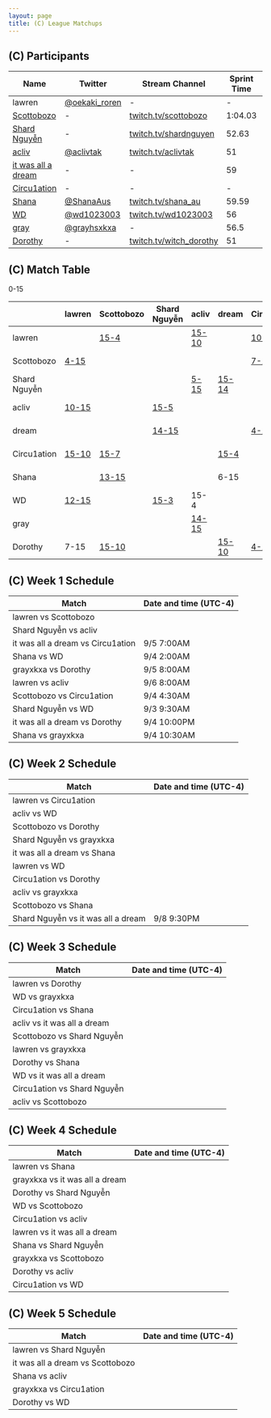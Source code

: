 ```yaml
---
layout: page
title: (C) League Matchups
---
```


## (C) Participants ##

<table>
  <thead>
    <tr>
      <th>Name</th>
      <th>Twitter</th>
      <th>Stream Channel</th>
	  <th>Sprint Time</th>
	  <th>Rating</th>
    </tr>
  </thead>
  <tbody>
    <tr>
      <td>lawren</td>
      <td><a href="https://twitter.com/oekaki_roren">@oekaki_roren</a></td>
      <td>-</td>
      <td>-</td>
      <td>17000</td>
    </tr>
    <tr>
      <td><a href="https://steamcommunity.com/id/Scottobozo">Scottobozo</a></td>
      <td>-</td>
      <td><a href="https://twitch.tv/scottobozo">twitch.tv/scottobozo</a></td>
      <td>1:04.03</td>
      <td>13187</td>
    </tr>
    <tr>
      <td><a href="https://steamcommunity.com/profiles/76561198204570843/">Shard Nguyễn</a></td>
      <td>-</td>
      <td><a href="https://www.twitch.tv/shardnguyen">twitch.tv/shardnguyen</a></td>
      <td>52.63</td>
      <td>15392</td>
    </tr>
    <tr>
      <td><a href="https://steamcommunity.com/id/aclivtak/">acliv</a></td>
      <td><a href="https://twitter.com/aclivtak">@aclivtak</a></td>
      <td><a href="https://www.twitch.tv/aclivtak">twitch.tv/aclivtak</a></td>
      <td>51</td>
      <td>17125</td>
    </tr>
    <tr>
      <td><a href="https://steamcommunity.com/profiles/76561198044962719/">it was all a dream</a></td>
      <td>-</td>
      <td>-</td>
      <td>59</td>
      <td>15000</td>
    </tr>
    <tr>
      <td><a href="https://steamcommunity.com/profiles/76561198847366444/">Circu1ation</a></td>
      <td>-</td>
      <td>-</td>
      <td>-</td>
      <td>16266</td>
    </tr>
    <tr>
      <td><a href="https://steamcommunity.com/id/tsundere-shana/">Shana</a></td>
      <td><a href="https://twitter.com/shanaaus">@ShanaAus</a></td>
      <td><a href="https://www.twitch.tv/shana_au">twitch.tv/shana_au</a></td>
      <td>59.59</td>
      <td>14000</td>
    </tr>
    <tr>
      <td><a href="https://steamcommunity.com/id/wd1023003/">WD</a></td>
      <td><a href="https://twitter.com/wd1023003">@wd1023003</a></td>
      <td><a href="https://www.twitch.tv/wd1023003">twitch.tv/wd1023003</a></td>
      <td>56</td>
      <td>12000</td>
    </tr>
    <tr>
      <td><a href="http://steamcommunity.com/id/grayxkxa">gray</a></td>
      <td><a href="https://twitter.com/grayhsxkxa">@grayhsxkxa</a></td>
      <td>-</td>
      <td>56.5</td>
      <td>15000</td>
    </tr>
    <tr>
      <td><a href="https://steamcommunity.com/profiles/76561198079184966/">Dorothy</a></td>
      <td>-</td>
      <td><a href="https://www.twitch.tv/witch_dorothy">twitch.tv/witch_dorothy</a></td>
      <td>51</td>
      <td>12000</td>
    </tr>
  </tbody>
</table>

## (C) Match Table ##

<table>
  <thead>
    <tr>
      <th> </th>
      <th>lawren</th>
      <th>Scottobozo</th>
      <th>Shard Nguyễn</th>
      <th>acliv</th>
      <th>dream</th>
      <th>Circu1ation</th>
      <th>Shana</th>
      <th>WD</th>
      <th>gray</th>
      <th>Dorothy</th>
      <th>W-L</th>
      <th>Pt. Diff</th>
    </tr>
  </thead>
  <tbody>
    <tr>
      <td>lawren</td>
      <td> </td> <!--lawren-->
      <td><a href="https://www.twitch.tv/videos/306768563">15-4</a></td> <!--Scottobozo-->
      <td> </td> <!--Shard Nguyễn-->
      <td><a href="https://www.twitch.tv/videos/306581794">15-10</a></td> <!--acliv-->
      <td> </td> <!--dream-->
      <td><a href="https://www.twitch.tv/videos/309918490">10-15</a></td> <!--Circu1ation-->
      <td> </td> <!--Shana-->
      <td><a href="https://www.twitch.tv/videos/309560431?collection=z2cU1PDoUBUfYQ">15-12</a></td> <!--WD-->
      <td> </td> <!--gray-->
      <td>15-7</td> <!--Dorothy-->
      <td>4-1</td>
      <td>+22</td>
    </tr>
    <tr>
      <td>Scottobozo</td>
      <td><a href="https://www.twitch.tv/videos/306768563">4-15</a></td> <!--lawren-->
      <td> </td> <!--Scottobozo-->
      <td> </td> <!--Shard Nguyễn-->
      <td> </td> <!--acliv-->
      <td> </td> <!--dream-->
      <td><a href="https://www.twitch.tv/videos/305719660">7-15</a></td> <!--Circu1ation-->
      <td><a href="https://www.twitch.tv/videos/309402596">15-13</a></td> <!--Shana-->
      <td> </td> <!--WD-->
      <td> </td> <!--gray-->
      <td><a href="https://www.twitch.tv/videos/309590257">1<a href="https://www.youtube.com/watch?v=fbYk35gYZ9I&t=27s"> Played</a> </td>0-15</a></td> <!--Dorothy-->
      <td>1-3</td>
      <td>-22</td>
    </tr>
    <tr>
      <td>Shard Nguyễn</td>
      <td> </td> <!--lawren-->
      <td> </td> <!--Scottobozo-->
      <td> </td> <!--Shard Nguyễn-->
      <td><a href="https://www.twitch.tv/videos/305371868">5-15</a></td> <!--acliv-->
      <td><a href="https://www.twitch.tv/videos/307724807">15-14</a></td> <!--dream-->
      <td> </td> <!--Circu1ation-->
      <td> </td> <!--Shana-->
      <td><a href="https://www.twitch.tv/videos/305367292">3-15</a></td> <!--WD-->
      <td> </td> <!--gray-->
      <td></td> <!--Dorothy-->
      <td>1-2</td>
      <td>-21</td>
    </tr>
    <tr>
      <td>acliv</td>
      <td><a href="https://www.twitch.tv/videos/306581794">10-15</a></td> <!--lawren-->
      <td> </td> <!--Scottobozo-->
      <td><a href="https://www.twitch.tv/videos/305371868">15-5</a></td> <!--Shard Nguyễn-->
      <td> </td> <!--acliv-->
      <td> </td> <!--dream-->
      <td> </td> <!--Circu1ation-->
      <td> </td> <!--Shana-->
      <td>4-15</td> <!--WD-->
      <td><a href="https://www.twitch.tv/videos/309143526?t=00h01m47s">15-14</a></td> <!--gray-->
      <td> </td> <!--Dorothy-->
      <td>2-2</td>
      <td>-5</td>
    </tr>
    <tr>
      <td>dream</td>
      <td> </td> <!--lawren-->
      <td> </td> <!--Scottobozo-->
      <td><a href="https://www.twitch.tv/videos/307724807">14-15</a></td> <!--Shard Nguyễn-->
      <td> </td> <!--acliv-->
      <td> </td> <!--dream-->
      <td><a href="https://www.twitch.tv/videos/306156732">4-15</a></td> <!--Circu1ation-->
      <td>15-6</td> <!--Shana-->
      <td> </td> <!--WD-->
      <td> </td> <!--gray-->
      <td><a href="https://www.twitch.tv/videos/306056594">10-15</a></td> <!--Dorothy-->
      <td>1-3</td>
      <td>-8</td>
    </tr>
    <tr>
      <td>Circu1ation</td>
      <td><a href="https://www.twitch.tv/videos/309918490">15-10</a></td> <!--lawren-->
      <td><a href="https://www.twitch.tv/videos/305719660">15-7</a></td> <!--Scottobozo-->
      <td> </td> <!--Shard Nguyễn-->
      <td> </td> <!--acliv-->
      <td><a href="https://www.twitch.tv/videos/306156732">15-4</a></td> <!--dream-->
      <td> </td> <!--Circu1ation-->
      <td> </td> <!--Shana-->
      <td> </td> <!--WD-->
      <td> </td> <!--gray-->
      <td><a href="https://www.twitch.tv/videos/309104898">15-4</a></td> <!--Dorothy-->
      <td>4-0</td>
      <td>+35</td>
    </tr>
    <tr>
      <td>Shana</td>
      <td> </td> <!--lawren-->
      <td><a href="https://www.twitch.tv/videos/309402596">13-15</a></td> <!--Scottobozo-->
      <td> </td> <!--Shard Nguyễn-->
      <td> </td> <!--acliv-->
      <td>6-15</td> <!--dream-->
      <td> </td> <!--Circu1ation-->
      <td> </td> <!--Shana-->
      <td><a href="https://www.twitch.tv/videos/305701553">10-15</a></td> <!--WD-->
      <td>10-15</td> <!--gray-->
      <td>5-15</td> <!--Dorothy-->
      <td>0-5</td>
      <td>-31</td>
    </tr>
    <tr>
      <td>WD</td>
      <td><a href="https://www.twitch.tv/videos/309560431?collection=z2cU1PDoUBUfYQ">12-15</a></td> <!--lawren-->
      <td> </td> <!--Scottobozo-->
      <td><a href="https://www.twitch.tv/videos/305367292">15-3</a></td> <!--Shard Nguyễn-->
      <td>15-4</td> <!--acliv-->
      <td> </td> <!--dream-->
      <td> </td> <!--Circu1ation-->
      <td><a href="https://www.twitch.tv/videos/305701553">15-10</a></td> <!--Shana-->
      <td> </td> <!--WD-->
      <td> </td> <!--gray-->
      <td> </td> <!--Dorothy-->
      <td>3-1</td>
      <td>+25</td>
    </tr>
    <tr>
      <td>gray</td>
      <td> </td> <!--lawren-->
      <td> </td> <!--Scottobozo-->
      <td> </td> <!--Shard Nguyễn-->
      <td><a href="https://www.twitch.tv/videos/309143526?t=00h01m47s">14-15</a></td> <!--acliv-->
      <td> </td> <!--dream-->
      <td> </td> <!--Circu1ation-->
      <td>15-10</td> <!--Shana-->
      <td> </td> <!--WD-->
      <td> </td> <!--gray-->
      <td><a href="https://www.twitch.tv/videos/306168592">8-15</a></td> <!--Dorothy-->
      <td>1-2</td>
      <td>-3</td>
    </tr>
    <tr>
      <td>Dorothy</td>
      <td>7-15</td> <!--lawren-->
      <td><a href="https://www.twitch.tv/videos/309590257">15-10</a></td> <!--Scottobozo-->
      <td> </td> <!--Shard Nguyễn-->
      <td> </td> <!--acliv-->
      <td><a href="https://www.twitch.tv/videos/306056594">15-10</a></td> <!--dream-->
      <td><a href="https://www.twitch.tv/videos/309104898">4-15</a></td> <!--Circu1ation-->
      <td>15-5</td> <!--Shana-->
      <td> </td> <!--WD-->
      <td><a href="https://www.twitch.tv/videos/306168592">15-8</a></td> <!--gray-->
      <td> </td> <!--Dorothy-->
      <td>3-2</td>
      <td>+3</td>
    </tr>
  </tbody>
</table>

## (C) Week 1 Schedule ##

<table>
  <thead>
    <tr>
      <th>Match</th>
      <th>Date and time (UTC-4)</th>
    </tr>
  </thead>
  <tbody>
    <tr>
      <td>lawren vs Scottobozo</td>
      <td> </td>
    </tr>
    <tr>
      <td>Shard Nguyễn vs acliv</td>
      <td> </td>
    </tr>
    <tr>
      <td>it was all a dream vs Circu1ation</td>
      <td>9/5 7:00AM</td>
    </tr>
    <tr>
      <td>Shana vs WD</td>
      <td>9/4 2:00AM</td>
    </tr>
    <tr>
      <td>grayxkxa vs Dorothy</td>
      <td>9/5 8:00AM</td>
    </tr>
    <tr>
      <td>lawren vs acliv</td>
      <td>9/6 8:00AM</td>
    </tr>
    <tr>
      <td>Scottobozo vs Circu1ation</td>
      <td>9/4 4:30AM</td>
    </tr>
    <tr>
      <td>Shard Nguyễn vs WD</td>
      <td>9/3 9:30AM</td>
    </tr>
    <tr>
      <td>it was all a dream vs Dorothy</td>
      <td>9/4 10:00PM</td>
    </tr>
    <tr>
      <td>Shana vs grayxkxa</td>
      <td>9/4 10:30AM</td>
    </tr>
  </tbody>
</table>

## (C) Week 2 Schedule ##

<table>
  <thead>
    <tr>
      <th>Match</th>
      <th>Date and time (UTC-4)</th>
    </tr>
  </thead>
  <tbody>
    <tr>
      <td>lawren vs Circu1ation</td>
      <td> </td>
    </tr>
    <tr>
      <td>acliv vs WD</td>
      <td> </td>
    </tr>
    <tr>
      <td>Scottobozo vs Dorothy</td>
      <td> </td>
    </tr>
    <tr>
      <td>Shard Nguyễn vs grayxkxa</td>
      <td> </td>
    </tr>
    <tr>
      <td>it was all a dream vs Shana</td>
      <td> </td>
    </tr>
    <tr>
      <td>lawren vs WD</td>
      <td> </td>
    </tr>
    <tr>
      <td>Circu1ation vs Dorothy</td>
      <td> </td>
    </tr>
    <tr>
      <td>acliv vs grayxkxa</td>
      <td> </td>
    </tr>
    <tr>
      <td>Scottobozo vs Shana</td>
      <td> </td>
    </tr>
    <tr>
      <td>Shard Nguyễn vs it was all a dream</td>
      <td>9/8 9:30PM</td>
    </tr>
  </tbody>
</table>

## (C) Week 3 Schedule ##

<table>
  <thead>
    <tr>
      <th>Match</th>
      <th>Date and time (UTC-4)</th>
    </tr>
  </thead>
  <tbody>
    <tr>
      <td>lawren vs Dorothy</td>
      <td> </td>
    </tr>
    <tr>
      <td>WD vs grayxkxa</td>
      <td> </td>
    </tr>
    <tr>
      <td>Circu1ation vs Shana</td>
      <td> </td>
    </tr>
    <tr>
      <td>acliv vs it was all a dream</td>
      <td> </td>
    </tr>
    <tr>
      <td>Scottobozo vs Shard Nguyễn</td>
      <td> </td>
    </tr>
    <tr>
      <td>lawren vs grayxkxa</td>
      <td> </td>
    </tr>
    <tr>
      <td>Dorothy vs Shana</td>
      <td> </td>
    </tr>
    <tr>
      <td>WD vs it was all a dream</td>
      <td> </td>
    </tr>
    <tr>
      <td>Circu1ation vs Shard Nguyễn</td>
      <td> </td>
    </tr>
    <tr>
      <td>acliv vs Scottobozo</td>
      <td> </td>
    </tr>
  </tbody>
</table>

## (C) Week 4 Schedule ##

<table>
  <thead>
    <tr>
      <th>Match</th>
      <th>Date and time (UTC-4)</th>
    </tr>
  </thead>
  <tbody>
    <tr>
      <td>lawren vs Shana</td>
      <td> </td>
    </tr>
    <tr>
      <td>grayxkxa vs it was all a dream</td>
      <td> </td>
    </tr>
    <tr>
      <td>Dorothy vs Shard Nguyễn</td>
      <td> </td>
    </tr>
    <tr>
      <td>WD vs Scottobozo</td>
      <td> </td>
    </tr>
    <tr>
      <td>Circu1ation vs acliv</td>
      <td> </td>
    </tr>
    <tr>
      <td>lawren vs it was all a dream</td>
      <td> </td>
    </tr>
    <tr>
      <td>Shana vs Shard Nguyễn</td>
      <td> </td>
    </tr>
    <tr>
      <td>grayxkxa vs Scottobozo</td>
      <td> </td>
    </tr>
    <tr>
      <td>Dorothy vs acliv</td>
      <td> </td>
    </tr>
    <tr>
      <td>Circu1ation vs WD</td>
      <td> </td>
    </tr>
  </tbody>
</table>

## (C) Week 5 Schedule ##

<table>
  <thead>
    <tr>
      <th>Match</th>
      <th>Date and time (UTC-4)</th>
    </tr>
  </thead>
  <tbody>
    <tr>
      <td>lawren vs Shard Nguyễn</td>
      <td> </td>
    </tr>
    <tr>
      <td>it was all a dream vs Scottobozo</td>
      <td> </td>
    </tr>
    <tr>
      <td>Shana vs acliv</td>
      <td> </td>
    </tr>
    <tr>
      <td>grayxkxa vs Circu1ation</td>
      <td> </td>
    </tr>
    <tr>
      <td>Dorothy vs WD</td>
      <td> </td>
    </tr>
  </tbody>
</table>
